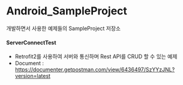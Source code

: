 # Android_SampleProject
개발하면서 사용한 예제들의 SampleProject 저장소

#### ServerConnectTest
- Retrofit2를 사용하여 서버와 통신하며 Rest API를 CRUD 할 수 있는 예제
- Document : https://documenter.getpostman.com/view/6436497/SzYYzJNL?version=latest